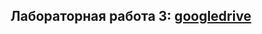 ## Лабораторная работа 3: [googledrive](https://drive.google.com/file/d/1NpO1NEk96MmJiyAP-tBGZgwTs5v1i6qH/view?usp=sharing)
